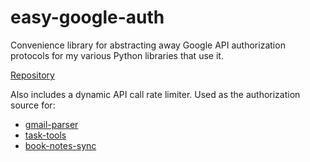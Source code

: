 # easy-google-auth

Convenience library for abstracting away Google API authorization protocols for my various Python libraries that use it.

[Repository](https://github.com/goromal/easy-google-auth)

Also includes a dynamic API call rate limiter. Used as the authorization source for:

- [gmail-parser](./gmail-parser.md)
- [task-tools](./task-tools.md)
- [book-notes-sync](./book-notes-sync.md)

